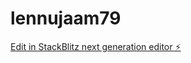 # lennujaam79

[Edit in StackBlitz next generation editor ⚡️](https://stackblitz.com/~/github.com/kvartiil/lennujaam79)